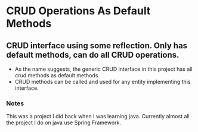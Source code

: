 # CRUD Operations As Default Methods
## CRUD interface using some reflection. Only has default methods, can do all CRUD operations.

* As the name suggests, the generic CRUD interface in this project has all crud methods as default methods.
* CRUD methods can be called and used for any entity implementing this interface.

### Notes
This was a project I did back when I was learning java. Currently almost all the project I do on java use Spring Framework.
